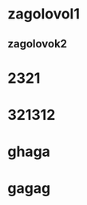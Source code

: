 <h1>zagolovol1</h1>
<h2>zagolovok2</h2>


<h1>2321</h1>
<h1>321312</h1>



<h1>ghaga</h1>
<h1>gagag</h1>
